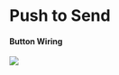 # Push to Send


#### Button Wiring
<img src="https://www.arduino.cc/en/uploads/Tutorial/button.png">

